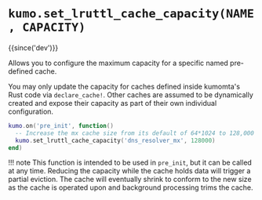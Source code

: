 # `kumo.set_lruttl_cache_capacity(NAME, CAPACITY)`

{{since('dev')}}

Allows you to configure the maximum capacity for a specific named pre-defined cache.

You may only update the capacity for caches defined inside kumomta's Rust code
via `declare_cache!`.  Other caches are assumed to be dynamically created and
expose their capacity as part of their own individual configuration.

```lua
kumo.on('pre_init', function()
  -- Increase the mx cache size from its default of 64*1024 to 128,000
  kumo.set_lruttl_cache_capacity('dns_resolver_mx', 128000)
end)
```

!!! note
    This function is intended to be used in `pre_init`, but it can be called
    at any time.  Reducing the capacity while the cache holds data will trigger
    a partial eviction.  The cache will eventually shrink to conform to the
    new size as the cache is operated upon and background processing trims
    the cache.

